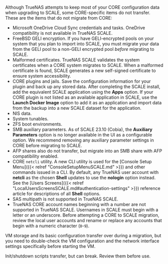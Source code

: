 &NewLine;

Although TrueNAS attempts to keep most of your CORE configuration data when upgrading to SCALE, some CORE-specific items do not transfer.
These are the items that do not migrate from CORE:

* Microsoft OneDrive Cloud Sync credentials and tasks. OneDrive compatibility is not available in TrueNAS SCALE.
* FreeBSD GELI encryption.
  If you have GELI-encrypted pools on your system that you plan to import into SCALE, you must migrate your data from the GELI pool to a non-GELI encrypted pool *before* migrating to SCALE.
* Malformed certificates.
  TrueNAS SCALE validates the system certificates when a CORE system migrates to SCALE.
  When a malformed certificate is found, SCALE generates a new self-signed certificate to ensure system accessibility.
* CORE plugins and jails. Save the configuration information for your plugin and back up any stored data.
  After completing the SCALE install, add the equivalent SCALE application using the **Apps** option.
  If your CORE plugin is not listed as an available application in SCALE, use the **Launch Docker Image** option to add it as an application and import data from the backup into a new SCALE dataset for the application.
* NIS data.
* System tunables.
* ZFS boot environments.
* SMB auxiliary parameters.
  As of SCALE 23.10 (Cobia), the **Auxiliary Parameters** option is no longer available in the UI as a configurable option.
  We recommend removing any auxiliary parameter settings in CORE before migrating to SCALE.
* AFP shares also do not transfer, but migrate into an SMB share with AFP compatibility enabled.
* CORE `netcli` utility. A new CLI utility is used for the [Console Setup Menu]({{< relref "ConsoleSetupMenuSCALE.md" >}}) and other commands issued in a CLI.
  By default, any TrueNAS user account with **netcli** as the chosen **Shell** updates to use the **nologin** option instead. See the [Users Screens]({{< relref "LocalUsersScreensSCALE.md#authentication-settings" >}}) reference article for descriptions of all **Shell** options.
* SAS multipath is not supported in TrueNAS SCALE.
* TrueNAS CORE account names beginning with a number are not supported in TrueNAS SCALE.
  Usernames in SCALE must begin with a letter or an underscore.
  Before attempting a CORE to SCALE migration, review the local user accounts and rename or replace any accounts that begin with a numeric character (`0`-`9`).

VM storage and its basic configuration transfer over during a migration, but you need to double-check the VM configuration and the network interface settings specifically before starting the VM.

Init/shutdown scripts transfer, but can break. Review them before use.